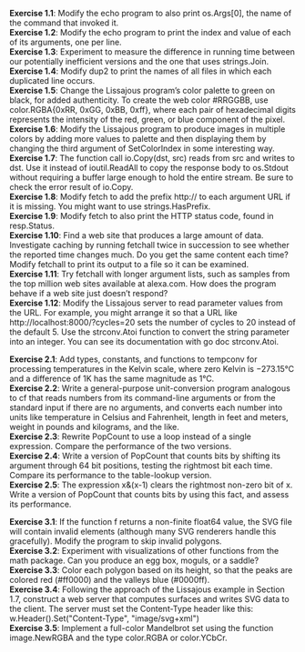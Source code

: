 **Exercise 1.1**: Modify the echo program to also print os.Args[0], the name of the command that invoked it.  
**Exercise 1.2**: Modify the echo program to print the index and value of each of its arguments, one per line.  
**Exercise 1.3**: Experiment to measure the difference in running time between our potentially inefficient versions and the one that uses strings.Join.  
**Exercise 1.4**: Modify dup2 to print the names of all files in which each duplicated line occurs.  
**Exercise 1.5**: Change the Lissajous program’s color palette to green on black, for added authenticity. To create the web color #RRGGBB, use color.RGBA{0xRR, 0xGG, 0xBB, 0xff}, where each pair of hexadecimal digits represents the intensity of the red, green, or blue component of the pixel.  
**Exercise 1.6**: Modify the Lissajous program to produce images in multiple colors by adding more values to palette and then displaying them by changing the third argument of SetColorIndex in some interesting way.  
**Exercise 1.7**: The function call io.Copy(dst, src) reads from src and writes to dst. Use it instead of ioutil.ReadAll to copy the response body to os.Stdout without requiring a buffer large enough to hold the entire stream. Be sure to check the error result of io.Copy.  
**Exercise 1.8**: Modify fetch to add the prefix http:// to each argument URL if it is missing. You might want to use strings.HasPrefix.  
**Exercise 1.9**: Modify fetch to also print the HTTP status code, found in resp.Status.  
**Exercise 1.10**: Find a web site that produces a large amount of data. Investigate caching by running fetchall twice in succession to see whether the reported time changes much. Do you get the same content each time? Modify fetchall to print its output to a file so it can be examined.  
**Exercise 1.11**: Try fetchall with longer argument lists, such as samples from the top million web sites available at alexa.com. How does the program behave if a web site just doesn’t respond?  
**Exercise 1.12**: Modify the Lissajous server to read parameter values from the URL. For example, you might arrange it so that a URL like http://localhost:8000/?cycles=20 sets the number of cycles to 20 instead of the default 5. Use the strconv.Atoi function to convert the string parameter into an integer. You can see its documentation with go doc strconv.Atoi.  
  
**Exercise 2.1**: Add types, constants, and functions to tempconv for processing temperatures in the Kelvin scale, where zero Kelvin is −273.15°C and a difference of 1K has the same magnitude as 1°C.  
**Exercise 2.2**: Write a general-purpose unit-conversion program analogous to cf that reads numbers from its command-line arguments or from the standard input if there are no arguments, and converts each number into units like temperature in Celsius and Fahrenheit, length in feet and meters, weight in pounds and kilograms, and the like.  
**Exercise 2.3**: Rewrite PopCount to use a loop instead of a single expression. Compare the performance of the two versions.  
**Exercise 2.4**: Write a version of PopCount that counts bits by shifting its argument through 64 bit positions, testing the rightmost bit each time. Compare its performance to the table-lookup version.  
**Exercise 2.5**: The expression x&(x-1) clears the rightmost non-zero bit of x. Write a version of PopCount that counts bits by using this fact, and assess its performance.  
  
**Exercise 3.1**: If the function f returns a non-finite float64 value, the SVG file will contain invalid <polygon> elements (although many SVG renderers handle this gracefully). Modify the program to skip invalid polygons.  
**Exercise 3.2**: Experiment with visualizations of other functions from the math package. Can you produce an egg box, moguls, or a saddle?  
**Exercise 3.3**: Color each polygon based on its height, so that the peaks are colored red (#ff0000) and the valleys blue (#0000ff).  
**Exercise 3.4**: Following the approach of the Lissajous example in Section 1.7, construct a web server that computes surfaces and writes SVG data to the client. The server must set the Content-Type header like this: w.Header().Set("Content-Type", "image/svg+xml")  
**Exercise 3.5**: Implement a full-color Mandelbrot set using the function image.NewRGBA and the type color.RGBA or color.YCbCr.
